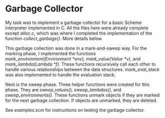 # Garbage Collector

My task was to implement a garbage collector for a basic Scheme interpreter implemented in C.
All the files here were already complete except *alloc.c*, which was where I completed the
implementation of the function *collect_garbage()*. More details below.

This garbage collection was done in a mark-and-sweep way. For the marking phase, I implemented 
the functions *mark_environment(Environment \*env), mark_value(Value \*v),* and *mark_lambda(Lambda \*f).*
These functions recursively call each other to handle various relationships between the data structures.
*mark_eval_stack* was also implemented to handle the evaluation stack.

Next is the sweep phase. Three helper functions were created for this phase. They are
*sweep_values(), sweep_lambdas(),* and *sweep_environments()*. These functions unmark objects if they are marked for the next
garbage collection. If objects are unmarked, they are deleted.

See *examples.scm* for instructions on testing the garbage collector.
